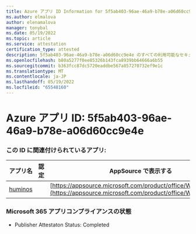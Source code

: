 ```yaml
---
title: Azure アプリ ID Information for 5f5ab403-96ae-46a9-b78e-a06d60cc9e4e
ms.author: elmalova
author: elenamalova
manager: tonybal
ms.date: 05/19/2022
ms.topic: article
ms.service: attestation
certification_type: attested
description: 5f5ab403-96ae-46a9-b78e-a06d60cc9e4e のすべての利用可能なセキュリティとコンプライアンス情報。
ms.openlocfilehash: b80a5277f0ee85326b143fca8939bb64666a6b55
ms.sourcegitcommit: b363fcc87dc5720eaddbe567a857270732ef9e1c
ms.translationtype: MT
ms.contentlocale: ja-JP
ms.lasthandoff: 05/19/2022
ms.locfileid: "65548160"
---
```

# <a name="azure-app-id-5f5ab403-96ae-46a9-b78e-a06d60cc9e4e"></a>Azure アプリ ID: 5f5ab403-96ae-46a9-b78e-a06d60cc9e4e


### <a name="apps-associated-with-this-id"></a>この ID に関連付けられているアプリ:
| **アプリ名** | **認定** | **AppSource で表示する** |
|--------------|---------------|-----------------------|
| [huminos](../forward/WA200003308.md) |  | [https://appsource.microsoft.com/product/office/WA200003308](https://appsource.microsoft.com/product/office/WA200003308) |

### <a name="microsoft-365-app-compliance-status"></a>Microsoft 365 アプリコンプライアンスの状態
- Publisher Attestaton Status: Completed
